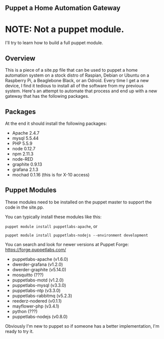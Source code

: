 ## Puppet a Home Automation Gateway

# NOTE: Not a puppet module.
I'll try to learn how to build a full puppet module.

## Overview

This is a piece of a site.pp file that can be used to puppet a home automation system on a stock distro of Raspian, Debian or Ubuntu on a Raspberry Pi, a Beaglebone Black, or an Odroid.  Every time I get a new device, I find it tedious to install all of the software from my previous system.  Here's an attempt to automate that process and end up with a new gateway that has the following packages.

## Packages

At the end it should install the following packages:

* Apache 2.4.7 
* mysql 5.5.44
* PHP 5.5.9 
* node 0.12.7
* npm 2.11.3
* node-RED
* graphite 0.9.13
* grafana 2.1.3 
* mochad 0.1.16  (this is for X-10 access)

## Puppet Modules

These modules need to be installed on the puppet master to support the code in the site.pp.

You can typically install these modules like this:

```puppet module install puppetlabs-apache```, or 

```puppet module install puppetlabs-nodejs --environment development```

You can search and look for newer versions at Puppet Forge: https://forge.puppetlabs.com/

* puppetlabs-apache (v1.6.0)
* dwerder-grafana (v1.2.0)
* dwerder-graphite (v5.14.0)
* mosquitto (???)
* puppetlabs-motd (v1.2.0)
* puppetlabs-mysql (v3.3.0)
* puppetlabs-ntp (v3.3.0)
* puppetlabs-rabbitmq (v5.2.3)
* reederz-nodered (v0.1.1)
* mayflower-php (v3.4.1)
* python (???)
* puppetlabs-nodejs (v0.8.0)


Obviously I'm new to puppet so if someone has a better implementation, I'm ready to try it.

